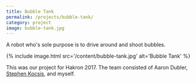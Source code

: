 ```yaml
---
title: Bubble Tank
permalink: /projects/bubble-tank/
category: project
image: bubble-tank.jpg
---
```


A robot who's sole purpose is to drive around and shoot bubbles.

{% include image.html src='/content/bubble-tank.jpg' alt='Bubble Tank' %}

This was our project for Hakron 2017. The team consisted of Aaron Dubler, [Stephen Kocsis](https://github.com/TheRCguy), and myself.
